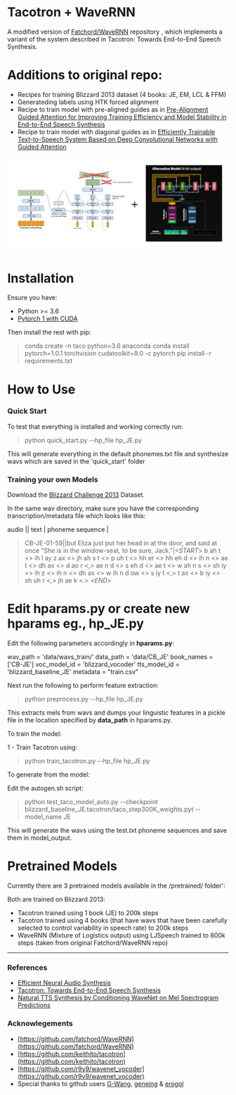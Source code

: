 # Tacotron + WaveRNN


A modified version of [Fatchord/WaveRNN](https://github.com/fatchord/WaveRNN) repository , which implements a variant of the system described in Tacotron: Towards End-to-End Speech Synthesis. 

# Additions to original repo:

* Recipes for training Blizzard 2013 dataset (4 books: JE, EM, LCL & FFM)
* Generateding labels using HTK forced alignment
* Recipe to train model with pre-aligned guides as in [Pre-Alignment Guided Attention for Improving Training Efficiency and Model Stability
in End-to-End Speech Synthesis](https://ieeexplore.ieee.org/stamp/stamp.jsp?arnumber=8703406)
* Recipe to train model with diagonal guides as in [Efficiently Trainable Text-to-Speech System Based on Deep Convolutional Networks with Guided Attention](https://arxiv.org/abs/1710.08969)


![Tacotron with WaveRNN diagrams](assets/tacotron_wavernn.png)

# Installation

Ensure you have:

* Python >= 3.6
* [Pytorch 1 with CUDA](https://pytorch.org/)

Then install the rest with pip:
> conda create -n taco python=3.6 anaconda
> conda install pytorch=1.0.1 torchvision cudatoolkit=8.0 -c pytorch
> pip install -r requirements.txt

# How to Use

### Quick Start

To test that everything is installed and working correctly run:

> python quick_start.py --hp_file hp_JE.py

This will generate everything in the default phonemes.txt file and synthesize wavs which are saved in the 'quick_start' folder


### Training your own Models

Download the [Blizzard Challenge 2013](http://www.cstr.ed.ac.uk/projects/blizzard/2013/lessac_blizzard2013/) Dataset.

In the same wav directory, make sure you have the corresponding transcription/metadata file which looks like this:

audio || text | phoneme sequence |

>CB-JE-01-59||but Eliza just put her head in at the door, and said at once "She is in the window-seat, to be sure, Jack."|<_START_> b ah t <> ih l ay z ax <> jh ah s t <> p uh t <> hh er <> hh eh d <> ih n <> ae t <> dh ax <> d ao r <,> ae n d <> s eh d <> ae t <> w ah n s <> sh iy <> ih z <> ih n <> dh ax <> w ih n d ow <> s iy t <,> t ax <> b iy <> sh uh r <,> jh ae k <.> <_END_>


# Edit hparams.py or create new hparams eg., hp_JE.py

Edit the following parameters accordingly in **hparams.py**:

wav_path = 'data/wavs_train/'
data_path = 'data/CB_JE'
book_names = ['CB-JE']
voc_model_id = 'blizzard_vocoder'
tts_model_id = 'blizzard_baseline_JE'
metadata = "train.csv"


Next run the following to perform feature extraction:

> python preprocess.py --hp_file hp_JE.py

This extracts mels from wavs and dumps your linguistic features in a pickle file in the location specified by **data_path** in hparams.py.


To train the model:

1 - Train Tacotron using:

> python train_tacotron.py --hp_file hp_JE.py

To generate from the model:

Edit the autogen.sh script:

> python test_taco_model_auto.py --checkpoint blizzard_baseline_JE.tacotron/taco_step300K_weights.pyt --model_name JE

This will generate the wavs using the test.txt phoneme sequences and save them in model_output.


# Pretrained Models

Currently there are 3 pretrained models available in the /pretrained/ folder':

Both are trained on Blizzard 2013:

* Tacotron trained using 1 book (JE) to 200k steps
* Tacotron trained using 4 books (that have wavs that have been carefully selected to control variability in speech rate) to 200k steps
* WaveRNN (Mixture of Logistics output) using LJSpeech trained to 800k steps (taken from original Fatchord/WaveRNN repo)


____

### References

* [Efficient Neural Audio Synthesis](https://arxiv.org/abs/1802.08435v1)
* [Tacotron: Towards End-to-End Speech Synthesis](https://arxiv.org/abs/1703.10135)
* [Natural TTS Synthesis by Conditioning WaveNet on Mel Spectrogram Predictions](https://arxiv.org/abs/1712.05884)

### Acknowlegements

* [https://github.com/fatchord/WaveRNN](https://github.com/fatchord/WaveRNN)
* [https://github.com/keithito/tacotron](https://github.com/keithito/tacotron)
* [https://github.com/r9y9/wavenet_vocoder](https://github.com/r9y9/wavenet_vocoder)
* Special thanks to github users [G-Wang](https://github.com/G-Wang), [geneing](https://github.com/geneing) & [erogol](https://github.com/erogol)

